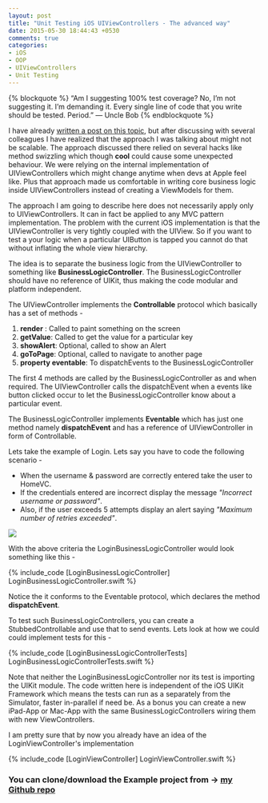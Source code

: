 ```yaml
---
layout: post
title: "Unit Testing iOS UIViewControllers - The advanced way"
date: 2015-05-30 18:44:43 +0530
comments: true
categories:
- iOS
- OOP
- UIViewControllers
- Unit Testing
---
```

{% blockquote %}
“Am I suggesting 100% test coverage? No, I’m not suggesting it. I’m demanding it. Every single line of code that you write should be tested. Period.”
― Uncle Bob
{% endblockquote %}

I have already [written a post on this topic](http://tapthaker.github.io/blog/2015/03/28/unit-testing-ioss-uiviewcontrollers/), but after discussing with several colleagues
I have realized that the approach I was talking about might not be scalable. The approach discussed there relied on several hacks like method swizzling which though **cool** could cause some unexpected behaviour.
We were relying on the internal implementation of UIViewControllers which might change anytime when devs at Apple feel like. Plus that approach made us comfortable in writing core business logic inside
UIViewControllers instead of creating a ViewModels for them.

The approach I am going to describe here does not necessarily apply only to UIViewControllers. It can in fact be applied to any MVC pattern implementation. The problem with the current iOS implementation is that
the UIViewController is very tightly coupled with the UIView. So if you want to test a your logic when a particular UIButton is tapped you cannot do that without inflating the whole view hierarchy.

<!-- more -->

The idea is to separate the business logic from the UIViewController to something like **BusinessLogicController**.
The BusinessLogicController should have no reference of UIKit, thus making the code modular and platform independent.

The UIViewController implements the **Controllable** protocol which basically has a set of methods -

1. **render** : Called to paint something on the screen
2. **getValue**: Called to get the value for a particular key
3. **showAlert**: Optional, called to show an Alert
4. **goToPage**: Optional, called to navigate to another page
5. **property eventable**: To dispatchEvents to the BusinessLogicController

The first 4 methods are called by the BusinessLogicController as and when required. The UIViewController
calls the dispatchEvent when a events like button clicked occur to let the BusinessLogicController know
about a particular event.

The BusinessLogicController implements **Eventable** which has just one method namely **dispatchEvent** and has a reference of UIViewController in form of
Controllable.

Lets take the example of Login. Lets say you have to code the following scenario -

- When the username & password are correctly entered take the user to HomeVC.
- If the credentials entered are incorrect display the message *"Incorrect username or password"*.
- Also, if the user exceeds 5 attempts display an alert saying *"Maximum number of retries exceeded"*.

<img align="center" src="{{root_url}}/images/diagrams/UnitTestingVC-advanced.png" />

With the above criteria the LoginBusinessLogicController would look something like this -

{% include_code [LoginBusinessLogicController] LoginBusinessLogicController.swift %}

Notice the it conforms to the Eventable protocol, which declares the method **dispatchEvent**.

To test such BusinessLogicControllers, you can create a StubbedControllable and use that to send events.
Lets look at how we could could implement tests for this -

{% include_code [LoginBusinessLogicControllerTests] LoginBusinessLogicControllerTests.swift %}

Note that neither the LoginBusinessLogicController nor its test is importing the UIKit module. The code written here
is independent of the iOS UIKit Framework which means the tests can run as a separately from the Simulator, faster in-parallel
if need be. As a bonus you can create a new iPad-App or Mac-App with the same BusinessLogicControllers wiring them with new ViewControllers.

I am pretty sure that by now you already have an idea of the LoginViewController's implementation

{% include_code [LoginViewController] LoginViewController.swift %}

### You can clone/download the Example project from -> [my Github repo](https://github.com/tapthaker/UnitTesting-UIViewControllers)